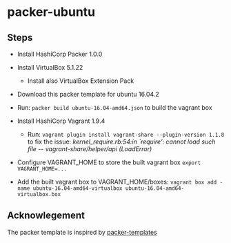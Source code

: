 # packer-ubuntu

## Steps

- Install HashiCorp Packer 1.0.0
- Install VirtualBox 5.1.22
  - Install also VirtualBox Extension Pack

- Download this packer template for ubuntu 16.04.2
- Run: `packer build ubuntu-16.04-amd64.json` to build the vagrant box

- Install HashiCorp Vagrant 1.9.4
  - Run: `vagrant plugin install vagrant-share --plugin-version 1.1.8`
    to fix the issue: _kernel\_require.rb:54:in `require': cannot load such file -- vagrant-share/helper/api (LoadError)_

- Configure VAGRANT_HOME to store the built vagrant box
  `export VAGRANT_HOME=...`
- Add the built vagrant box to VAGRANT_HOME/boxes:
  `vagrant box add -name ubuntu-16.04-amd64-virtualbox ubuntu-16.04-amd64-virtualbox.box`

## Acknowlegement
The packer template is inspired by [packer-templates](https://github.com/kaorimatz/packer-templates)


